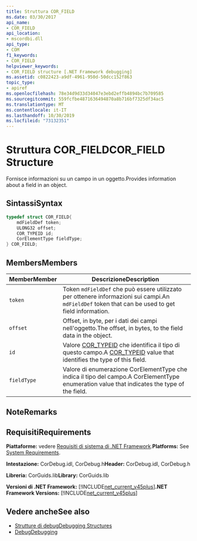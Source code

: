 ```yaml
---
title: Struttura COR_FIELD
ms.date: 03/30/2017
api_name:
- COR_FIELD
api_location:
- mscordbi.dll
api_type:
- COM
f1_keywords:
- COR_FIELD
helpviewer_keywords:
- COR_FIELD structure [.NET Framework debugging]
ms.assetid: c0822423-a9df-4961-950d-50dcc152f863
topic_type:
- apiref
ms.openlocfilehash: 78e34d9d33d34047e3ebd2effb4894bc7b709585
ms.sourcegitcommit: 559fcfbe4871636494870a8b716bf7325df34ac5
ms.translationtype: MT
ms.contentlocale: it-IT
ms.lasthandoff: 10/30/2019
ms.locfileid: "73132351"
---
```

# <a name="cor_field-structure"></a><span data-ttu-id="5645c-102">Struttura COR_FIELD</span><span class="sxs-lookup"><span data-stu-id="5645c-102">COR_FIELD Structure</span></span>
<span data-ttu-id="5645c-103">Fornisce informazioni su un campo in un oggetto.</span><span class="sxs-lookup"><span data-stu-id="5645c-103">Provides information about a field in an object.</span></span>  
  
## <a name="syntax"></a><span data-ttu-id="5645c-104">Sintassi</span><span class="sxs-lookup"><span data-stu-id="5645c-104">Syntax</span></span>  
  
```cpp  
typedef struct COR_FIELD{  
    mdFieldDef token;  
    ULONG32 offset;  
    COR_TYPEID id;  
    CorElementType fieldType;  
} COR_FIELD;  
```  
  
## <a name="members"></a><span data-ttu-id="5645c-105">Members</span><span class="sxs-lookup"><span data-stu-id="5645c-105">Members</span></span>  
  
|<span data-ttu-id="5645c-106">Member</span><span class="sxs-lookup"><span data-stu-id="5645c-106">Member</span></span>|<span data-ttu-id="5645c-107">Descrizione</span><span class="sxs-lookup"><span data-stu-id="5645c-107">Description</span></span>|  
|------------|-----------------|  
|`token`|<span data-ttu-id="5645c-108">Token `mdFieldDef` che può essere utilizzato per ottenere informazioni sui campi.</span><span class="sxs-lookup"><span data-stu-id="5645c-108">An `mdFieldDef` token that can be used to get field information.</span></span>|  
|`offset`|<span data-ttu-id="5645c-109">Offset, in byte, per i dati dei campi nell'oggetto.</span><span class="sxs-lookup"><span data-stu-id="5645c-109">The offset, in bytes, to the field data in the object.</span></span>|  
|`id`|<span data-ttu-id="5645c-110">Valore [COR_TYPEID](cor-typeid-structure.md) che identifica il tipo di questo campo.</span><span class="sxs-lookup"><span data-stu-id="5645c-110">A [COR_TYPEID](cor-typeid-structure.md) value that identifies the type of this field.</span></span>|  
|`fieldType`|<span data-ttu-id="5645c-111">Valore di enumerazione CorElementType che indica il tipo del campo.</span><span class="sxs-lookup"><span data-stu-id="5645c-111">A CorElementType enumeration value that indicates the type of the field.</span></span>|  
  
## <a name="remarks"></a><span data-ttu-id="5645c-112">Note</span><span class="sxs-lookup"><span data-stu-id="5645c-112">Remarks</span></span>  
  
## <a name="requirements"></a><span data-ttu-id="5645c-113">Requisiti</span><span class="sxs-lookup"><span data-stu-id="5645c-113">Requirements</span></span>  
 <span data-ttu-id="5645c-114">**Piattaforme:** vedere [Requisiti di sistema di .NET Framework](../../get-started/system-requirements.md).</span><span class="sxs-lookup"><span data-stu-id="5645c-114">**Platforms:** See [System Requirements](../../get-started/system-requirements.md).</span></span>  
  
 <span data-ttu-id="5645c-115">**Intestazione:** CorDebug.idl, CorDebug.h</span><span class="sxs-lookup"><span data-stu-id="5645c-115">**Header:** CorDebug.idl, CorDebug.h</span></span>  
  
 <span data-ttu-id="5645c-116">**Libreria:** CorGuids.lib</span><span class="sxs-lookup"><span data-stu-id="5645c-116">**Library:** CorGuids.lib</span></span>  
  
 <span data-ttu-id="5645c-117">**Versioni di .NET Framework:** [!INCLUDE[net_current_v45plus](../../../../includes/net-current-v45plus-md.md)]</span><span class="sxs-lookup"><span data-stu-id="5645c-117">**.NET Framework Versions:** [!INCLUDE[net_current_v45plus](../../../../includes/net-current-v45plus-md.md)]</span></span>  
  
## <a name="see-also"></a><span data-ttu-id="5645c-118">Vedere anche</span><span class="sxs-lookup"><span data-stu-id="5645c-118">See also</span></span>

- [<span data-ttu-id="5645c-119">Strutture di debug</span><span class="sxs-lookup"><span data-stu-id="5645c-119">Debugging Structures</span></span>](debugging-structures.md)
- [<span data-ttu-id="5645c-120">Debug</span><span class="sxs-lookup"><span data-stu-id="5645c-120">Debugging</span></span>](index.md)
